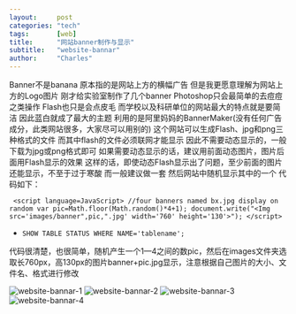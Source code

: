 ```yaml
---
layout:     post
categories: "tech"
tags:       [web]
title:      "网站banner制作与显示"
subtitle:   "website-bannar"
author:     "Charles"
---
```


Banner不是banana
原本指的是网站上方的横幅广告
但是我更愿意理解为网站上方的Logo图片
刚才给实验室制作了几个banner
Photoshop只会最简单的去痘痘之类操作
Flash也只是会点皮毛
而学校以及科研单位的网站最大的特点就是要简洁
因此蓝白就成了最大的主题
利用的是阿里妈妈的BannerMaker(没有任何广告成分，此类网站很多，大家尽可以用别的)
这个网站可以生成Flash、jpg和png三种格式的文件
而其中flash的文件必须联网才能显示
因此不需要动态显示的，一般下载为jpg或png格式即可
如果需要动态显示的话，建议用前面动态图片，图片后面用Flash显示的效果
这样的话，即使动态Flash显示出了问题，至少前面的图片还能显示，不至于过于寒酸
而一般建议做一套
然后网站中随机显示其中的一个
代码如下：

` <script language=JavaScript>
           //four banners named bx.jpg display on random
           var pic=Math.floor(Math.random()*4+1);
           document.write("<Img src='images/banner",pic,".jpg' width='760' height='130'>");
     </script>`

* `SHOW TABLE STATUS WHERE NAME='tablename';`

代码很清楚，也很简单，随机产生一个1—4之间的数pic，然后在images文件夹选取长760px，高130px的图片banner+pic.jpg显示，注意根据自己图片的大小、文件名、格式进行修改

![website-bannar-1]({{site.imageurl}}/website-bannar-1.jpg)
![website-bannar-2]({{site.imageurl}}/website-bannar-2.jpg)
![website-bannar-3]({{site.imageurl}}/website-bannar-3.jpg)
![website-bannar-4]({{site.imageurl}}/website-bannar-4.jpg)

